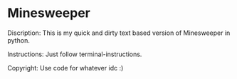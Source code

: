 # Minesweeper
Discription:
This is my quick and dirty text based version of Minesweeper in python.

Instructions:
Just follow terminal-instructions.

Copyright:
Use code for whatever idc :)
